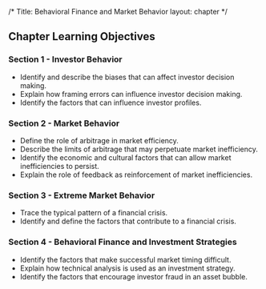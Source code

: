 /*
Title: Behavioral Finance and Market Behavior
layout: chapter
*/

## Chapter Learning Objectives

### Section 1 - Investor Behavior

- Identify and describe the biases that can affect investor decision making.
- Explain how framing errors can influence investor decision making.
- Identify the factors that can influence investor profiles.



### Section 2 - Market Behavior

- Define the role of arbitrage in market efficiency.
- Describe the limits of arbitrage that may perpetuate market inefficiency.
- Identify the economic and cultural factors that can allow market inefficiencies to persist.
- Explain the role of feedback as reinforcement of market inefficiencies.



### Section 3 - Extreme Market Behavior

- Trace the typical pattern of a financial crisis.
- Identify and define the factors that contribute to a financial crisis.



### Section 4 - Behavioral Finance and Investment Strategies

- Identify the factors that make successful market timing difficult.
- Explain how technical analysis is used as an investment strategy.
- Identify the factors that encourage investor fraud in an asset bubble.



